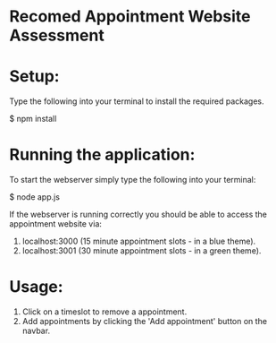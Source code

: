 # Recomed Appointment Website Assessment


# Setup:
Type the following into your terminal to install the required packages.

$ npm install

# Running the application:
To start the webserver simply type the following into your terminal:

$ node app.js

If the webserver is running correctly you should be able to access the appointment website via:
1. localhost:3000 (15 minute appointment slots - in a blue theme).
2. localhost:3001 (30 minute appointment slots - in a green theme).

# Usage:
1. Click on a timeslot to remove a appointment.
2. Add appointments by clicking the 'Add appointment' button on the navbar.
